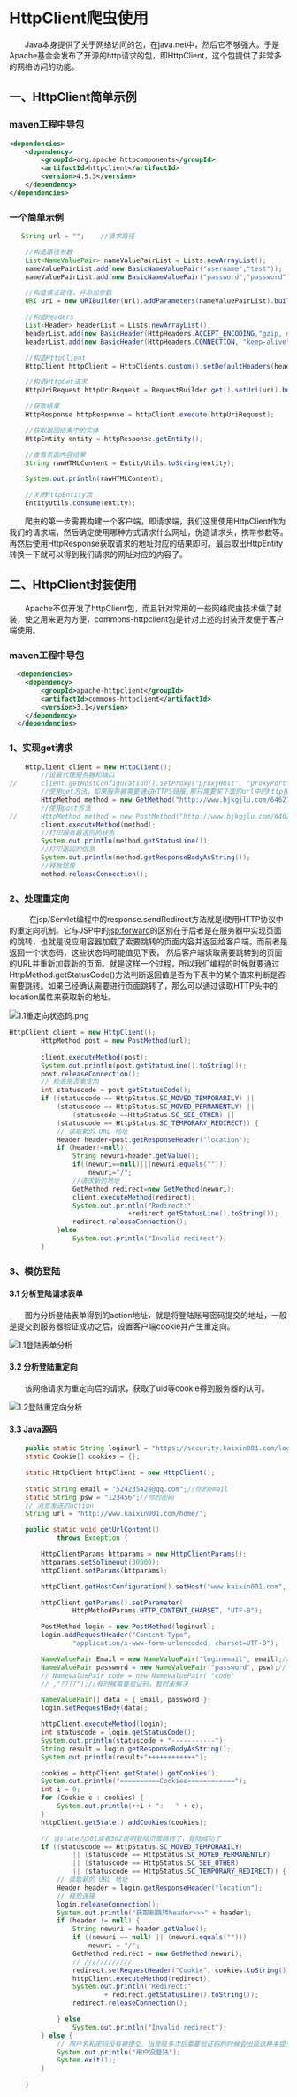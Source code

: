 # HttpClient爬虫使用

&emsp;&emsp;Java本身提供了关于网络访问的包，在java.net中，然后它不够强大。于是Apache基金会发布了开源的http请求的包，即HttpClient，这个包提供了非常多的网络访问的功能。

## 一、HttpClient简单示例

### maven工程中导包

```xml
<dependencies>
    <dependency>
        <groupId>org.apache.httpcomponents</groupId>
        <artifactId>httpclient</artifactId>
        <version>4.5.3</version>
    </dependency>    
</dependencies>
```

### 一个简单示例

```java
   String url = "";    //请求路径

    //构造路径参数
    List<NameValuePair> nameValuePairList = Lists.newArrayList();
    nameValuePairList.add(new BasicNameValuePair("username","test"));
    nameValuePairList.add(new BasicNameValuePair("password","password"));

    //构造请求路径，并添加参数
    URI uri = new URIBuilder(url).addParameters(nameValuePairList).build();

    //构造Headers
    List<Header> headerList = Lists.newArrayList();
    headerList.add(new BasicHeader(HttpHeaders.ACCEPT_ENCODING,"gzip, deflate"));
    headerList.add(new BasicHeader(HttpHeaders.CONNECTION, "keep-alive"));

    //构造HttpClient
    HttpClient httpClient = HttpClients.custom().setDefaultHeaders(headerList).build();

    //构造HttpGet请求
    HttpUriRequest httpUriRequest = RequestBuilder.get().setUri(uri).build();

    //获取结果
    HttpResponse httpResponse = httpClient.execute(httpUriRequest);

    //获取返回结果中的实体
    HttpEntity entity = httpResponse.getEntity();

    //查看页面内容结果
    String rawHTMLContent = EntityUtils.toString(entity);

    System.out.println(rawHTMLContent);

    //关闭HttpEntity流
    EntityUtils.consume(entity);
```

&emsp;&emsp;爬虫的第一步需要构建一个客户端，即请求端，我们这里使用HttpClient作为我们的请求端，然后确定使用哪种方式请求什么网址，伪造请求头，携带参数等。再然后使用HttpResponse获取请求的地址对应的结果即可。最后取出HttpEntity转换一下就可以得到我们请求的网址对应的内容了。

## 二、HttpClient封装使用

&emsp;&emsp;Apache不仅开发了httpClient包，而且针对常用的一些网络爬虫技术做了封装，使之用来更为方便，commons-httpclient包是针对上述的封装开发便于客户端使用。

### maven工程中导包

```xml
  <dependencies>
    <dependency>
	    <groupId>apache-httpclient</groupId>
	    <artifactId>commons-httpclient</artifactId>
	    <version>3.1</version>
	</dependency>
  </dependencies>
```

### 1、实现get请求

```java
	HttpClient client = new HttpClient();
		//设置代理服务器和端口
//		client.getHostConfiguration().setProxy("proxyHost", "proxyPort");
		//使用get方法，如果服务器需要通过HTTPS链接,那只需要奖下面的url中的http换成https
		HttpMethod method = new GetMethod("http://www.bjkgjlu.com/64621hnb/328224105.html");
		//使用post方法
//		HttpMethod method = new PostMethod("http://www.bjkgjlu.com/64621hnb/328224105.html");
		client.executeMethod(method);
		//打印服务器返回的状态
		System.out.println(method.getStatusLine());
		//打印返回的信息
		System.out.println(method.getResponseBodyAsString());
		//释放链接
		method.releaseConnection();
```

### 2、处理重定向

 &emsp; &emsp; 在jsp/Servlet编程中的response.sendRedirect方法就是i使用HTTP协议中的重定向机制。它与JSP中的<jsp:forward>的区别在于后者是在服务器中实现页面的跳转，也就是说应用容器加载了索要跳转的页面内容并返回给客户端。而前者是返回一个状态码，这些状态码可能值见下表， 然后客户端读取需要跳转到的页面的URL并重新加载新的页面。就是这样一个过程，所以我们编程的时候就要通过HttpMethod.getStatusCode()方法判断返回值是否为下表中的某个值来判断是否需要跳转。如果已经确认需要进行页面跳转了，那么可以通过读取HTTP头中的location属性来获取新的地址。

![1.1重定向状态码.png](../../Resource/images/1.1重定向状态码.png)

```java
HttpClient client = new HttpClient();
		HttpMethod post = new PostMethod(url);
		
		client.executeMethod(post);
		System.out.println(post.getStatusLine().toString());
		post.releaseConnection();
		// 检查是否重定向
		int statuscode = post.getStatusCode();
		if ((statuscode == HttpStatus.SC_MOVED_TEMPORARILY) ||
            (statuscode == HttpStatus.SC_MOVED_PERMANENTLY) || 
				(statuscode ==HttpStatus.SC_SEE_OTHER) || 
            (statuscode == HttpStatus.SC_TEMPORARY_REDIRECT)) {
			// 读取新的 URL 地址 
			Header header=post.getResponseHeader("location");
			if (header!=null){
				String newuri=header.getValue();
				if((newuri==null)||(newuri.equals("")))
					newuri="/";
				//请求新的地址
				GetMethod redirect=new GetMethod(newuri);
				client.executeMethod(redirect);
		   		System.out.println("Redirect:"
                              +redirect.getStatusLine().toString());
				redirect.releaseConnection();
			}else 
				System.out.println("Invalid redirect");
		}
```

### 3、模仿登陆

#### 3.1 分析登陆请求表单

&emsp;&emsp;图为分析登陆表单得到的action地址，就是将登陆账号密码提交的地址，一般是提交到服务器验证成功之后，设置客户端cookie并产生重定向。

![1.1登陆表单分析](../../Resource/images/1.1登陆表单分析.png)

#### 3.2 分析登陆重定向

&emsp;&emsp;该网络请求为重定向后的请求，获取了uid等cookie得到服务器的认可。

![1.2登陆重定向分析](../../Resource/images/1.1登陆重定向分析.png)

#### 3.3 Java源码

```java
    public static String loginurl = "https://security.kaixin001.com/login/login_post.php";
    static Cookie[] cookies = {};

    static HttpClient httpClient = new HttpClient();
    
    static String email = "524235428@qq.com";//你的email
    static String psw = "123456";//你的密码
    // 消息发送的action
    String url = "http://www.kaixin001.com/home/";

    public static void getUrlContent()
            throws Exception {

        HttpClientParams httparams = new HttpClientParams();
        httparams.setSoTimeout(30000);
        httpClient.setParams(httparams);

        httpClient.getHostConfiguration().setHost("www.kaixin001.com", 80);

        httpClient.getParams().setParameter(
                HttpMethodParams.HTTP_CONTENT_CHARSET, "UTF-8");

        PostMethod login = new PostMethod(loginurl);
        login.addRequestHeader("Content-Type",
                "application/x-www-form-urlencoded; charset=UTF-8");

        NameValuePair Email = new NameValuePair("loginemail", email);// 邮箱
        NameValuePair password = new NameValuePair("password", psw);// 密码
        // NameValuePair code = new NameValuePair( "code"
        // ,"????");//有时候需要验证码，暂时未解决

        NameValuePair[] data = { Email, password };
        login.setRequestBody(data);

        httpClient.executeMethod(login);
        int statuscode = login.getStatusCode();
        System.out.println(statuscode + "-----------");
        String result = login.getResponseBodyAsString();
        System.out.println(result+"++++++++++++");

        cookies = httpClient.getState().getCookies();
        System.out.println("==========Cookies============");
        int i = 0;
        for (Cookie c : cookies) {
            System.out.println(++i + ":   " + c);
        }
        httpClient.getState().addCookies(cookies);

        // 当state为301或者302说明登陆页面跳转了，登陆成功了
        if ((statuscode == HttpStatus.SC_MOVED_TEMPORARILY)
                || (statuscode == HttpStatus.SC_MOVED_PERMANENTLY)
                || (statuscode == HttpStatus.SC_SEE_OTHER)
                || (statuscode == HttpStatus.SC_TEMPORARY_REDIRECT)) {
            // 读取新的 URL 地址
            Header header = login.getResponseHeader("location");
            // 释放连接
            login.releaseConnection();
            System.out.println("获取到跳转header>>>" + header);
            if (header != null) {
                String newuri = header.getValue();
                if ((newuri == null) || (newuri.equals("")))
                    newuri = "/";
                GetMethod redirect = new GetMethod(newuri);
                // ////////////
                redirect.setRequestHeader("Cookie", cookies.toString());
                httpClient.executeMethod(redirect);
                System.out.println("Redirect:"
                        + redirect.getStatusLine().toString());
                redirect.releaseConnection();

            } else
                System.out.println("Invalid redirect");
        } else {
            // 用户名和密码没有被提交，当登陆多次后需要验证码的时候会出现这种未提交情况
            System.out.println("用户没登陆");
            System.exit(1);
        }

    }
```

